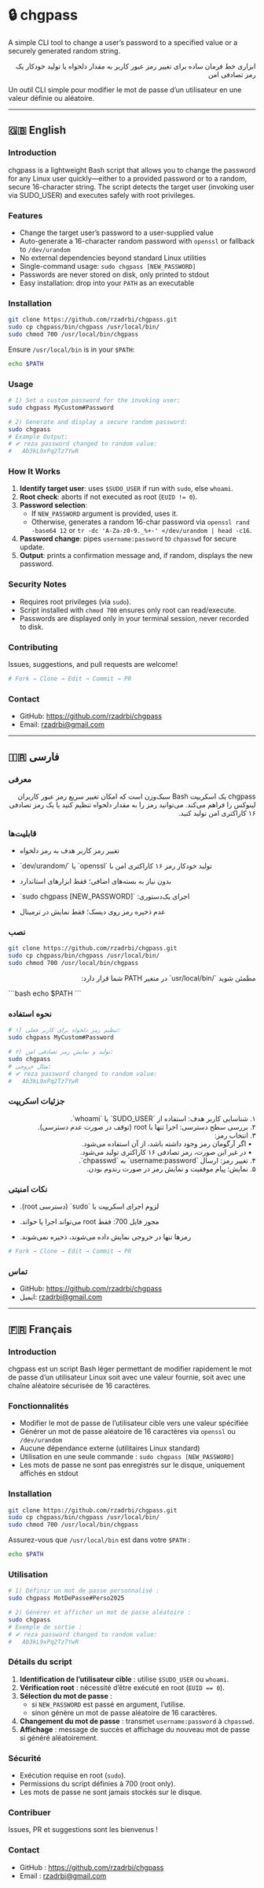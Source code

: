 # 🔒 chgpass

A simple CLI tool to change a user’s password to a specified value or a securely generated random string.  
<p dir="rtl">ابزاری خط فرمان ساده برای تغییر رمز عبور کاربر به مقدار دلخواه یا تولید خودکار یک رمز تصادفی امن</p>  
Un outil CLI simple pour modifier le mot de passe d’un utilisateur en une valeur définie ou aléatoire.

---

## 🇬🇧 English

### Introduction  
chgpass is a lightweight Bash script that allows you to change the password for any Linux user quickly—either to a provided password or to a random, secure 16-character string. The script detects the target user (invoking user via SUDO_USER) and executes safely with root privileges.

### Features  
- Change the target user’s password to a user-supplied value  
- Auto-generate a 16-character random password with `openssl` or fallback to `/dev/urandom`  
- No external dependencies beyond standard Linux utilities  
- Single-command usage: `sudo chgpass [NEW_PASSWORD]`  
- Passwords are never stored on disk, only printed to stdout  
- Easy installation: drop into your `PATH` as an executable  

### Installation  
```bash
git clone https://github.com/rzadrbi/chgpass.git
sudo cp chgpass/bin/chgpass /usr/local/bin/
sudo chmod 700 /usr/local/bin/chgpass
```
Ensure `/usr/local/bin` is in your `$PATH`:
```bash
echo $PATH
```

### Usage  
```bash
# 1) Set a custom password for the invoking user:
sudo chgpass MyCustom#Password

# 2) Generate and display a secure random password:
sudo chgpass
# Example Output:
# ✔ reza password changed to random value:
#   Ab3kL9xPq2Tz7YwR
```

### How It Works  
1. **Identify target user**: uses `$SUDO_USER` if run with `sudo`, else `whoami`.  
2. **Root check**: aborts if not executed as root (`EUID != 0`).  
3. **Password selection**:  
   - If `NEW_PASSWORD` argument is provided, uses it.  
   - Otherwise, generates a random 16-char password via `openssl rand -base64 12` or `tr -dc 'A-Za-z0-9._%+-' </dev/urandom | head -c16`.  
4. **Password change**: pipes `username:password` to `chpasswd` for secure update.  
5. **Output**: prints a confirmation message and, if random, displays the new password.

### Security Notes  
- Requires root privileges (via `sudo`).  
- Script installed with `chmod 700` ensures only root can read/execute.  
- Passwords are displayed only in your terminal session, never recorded to disk.  

### Contributing  
Issues, suggestions, and pull requests are welcome!  
```bash
# Fork → Clone → Edit → Commit → PR
```

### Contact  
- GitHub: https://github.com/rzadrbi/chgpass  
- Email: rzadrbi@gmail.com  

---

## 🇮🇷 فارسی

### معرفی  
<p dir="rtl">chgpass یک اسکریپت Bash سبک‌وزن است که امکان تغییر سریع رمز عبور کاربران لینوکس را فراهم می‌کند. می‌توانید رمز را به مقدار دلخواه تنظیم کنید یا یک رمز تصادفی ۱۶ کاراکتری امن تولید کنید.</p>

### قابلیت‌ها  
- <p dir="rtl">تغییر رمز کاربر هدف به رمز دلخواه</p>  
- <p dir="rtl">تولید خودکار رمز ۱۶ کاراکتری امن با `openssl` یا `/dev/urandom`</p>  
- <p dir="rtl">بدون نیاز به بسته‌های اضافی؛ فقط ابزارهای استاندارد</p>  
- <p dir="rtl">اجرای یک‌دستوری: `sudo chgpass [NEW_PASSWORD]`</p>  
- <p dir="rtl">عدم ذخیره رمز روی دیسک؛ فقط نمایش در ترمینال</p>  

### نصب  
```bash
git clone https://github.com/rzadrbi/chgpass.git
sudo cp chgpass/bin/chgpass /usr/local/bin/
sudo chmod 700 /usr/local/bin/chgpass
```
<p dir="rtl">مطمئن شوید `/usr/local/bin` در متغیر PATH شما قرار دارد:</p>
```bash
echo $PATH
```

### نحوه استفاده  
```bash
# ۱) تنظیم رمز دلخواه برای کاربر فعلی:
sudo chgpass MyCustom#Password

# ۲) تولید و نمایش رمز تصادفی امن:
sudo chgpass
# مثال خروجی:
# ✔ reza password changed to random value:
#   Ab3kL9xPq2Tz7YwR
```

### جزئیات اسکریپت  
<p dir="rtl">۱. شناسایی کاربر هدف: استفاده از `SUDO_USER` یا `whoami`.<br>
۲. بررسی سطح دسترسی: اجرا تنها با root (توقف در صورت عدم دسترسی).<br>
۳. انتخاب رمز:<br>
&nbsp;&nbsp;• اگر آرگومان رمز وجود داشته باشد، از آن استفاده می‌شود.<br>
&nbsp;&nbsp;• در غیر این صورت، رمز تصادفی ۱۶ کاراکتری تولید می‌شود.<br>
۴. تغییر رمز: ارسال `username:password` به `chpasswd`.<br>
۵. نمایش: پیام موفقیت و نمایش رمز در صورت رندوم بودن.</p>

### نکات امنیتی  
- <p dir="rtl">لزوم اجرای اسکریپت با `sudo` (دسترسی root).</p>  
- <p dir="rtl">مجوز فایل 700: فقط root می‌تواند اجرا یا خواند.</p>  
- <p dir="rtl">رمزها تنها در خروجی نمایش داده می‌شوند، ذخیره نمی‌شوند.</p>  

```bash
# Fork → Clone → Edit → Commit → PR
```

### تماس  
- GitHub: https://github.com/rzadrbi/chgpass  
- ایمیل: rzadrbi@gmail.com  

---

## 🇫🇷 Français

### Introduction  
chgpass est un script Bash léger permettant de modifier rapidement le mot de passe d’un utilisateur Linux soit avec une valeur fournie, soit avec une chaîne aléatoire sécurisée de 16 caractères.

### Fonctionnalités  
- Modifier le mot de passe de l’utilisateur cible vers une valeur spécifiée  
- Générer un mot de passe aléatoire de 16 caractères via `openssl` ou `/dev/urandom`  
- Aucune dépendance externe (utilitaires Linux standard)  
- Utilisation en une seule commande : `sudo chgpass [NEW_PASSWORD]`  
- Les mots de passe ne sont pas enregistrés sur le disque, uniquement affichés en stdout  

### Installation  
```bash
git clone https://github.com/rzadrbi/chgpass.git
sudo cp chgpass/bin/chgpass /usr/local/bin/
sudo chmod 700 /usr/local/bin/chgpass
```
Assurez-vous que `/usr/local/bin` est dans votre `$PATH` :
```bash
echo $PATH
```

### Utilisation  
```bash
# 1) Définir un mot de passe personnalisé :
sudo chgpass MotDePasse#Perso2025

# 2) Générer et afficher un mot de passe aléatoire :
sudo chgpass
# Exemple de sortie :
# ✔ reza password changed to random value:
#   Ab3kL9xPq2Tz7YwR
```

### Détails du script  
1. **Identification de l’utilisateur cible** : utilise `$SUDO_USER` ou `whoami`.  
2. **Vérification root** : nécessité d’être exécuté en root (`EUID == 0`).  
3. **Sélection du mot de passe** :  
   - si `NEW_PASSWORD` est passé en argument, l’utilise.  
   - sinon génère un mot de passe aléatoire de 16 caractères.  
4. **Changement du mot de passe** : transmet `username:password` à `chpasswd`.  
5. **Affichage** : message de succès et affichage du nouveau mot de passe si généré aléatoirement.

### Sécurité  
- Exécution requise en root (`sudo`).  
- Permissions du script définies à 700 (root only).  
- Les mots de passe ne sont jamais stockés sur le disque.

### Contribuer  
Issues, PR et suggestions sont les bienvenus !

### Contact  
- GitHub : https://github.com/rzadrbi/chgpass  
- Email : rzadrbi@gmail.com
